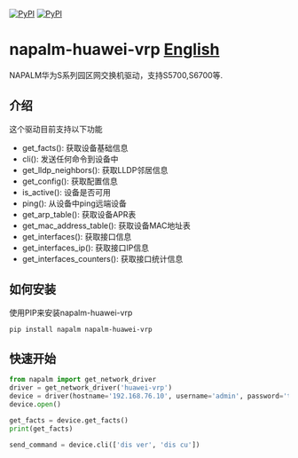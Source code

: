 [![PyPI](https://img.shields.io/pypi/v/napalm-huawei-vrp.svg)](https://pypi.python.org/pypi/napalm-huawei-vrp)
[![PyPI](https://img.shields.io/pypi/dm/napalm-huawei-vrp.svg)](https://pypi.python.org/pypi/napalm-huawei-vrp)

# napalm-huawei-vrp [English](README.md)

NAPALM华为S系列园区网交换机驱动，支持S5700,S6700等.


## 介绍

这个驱动目前支持以下功能

* get_facts():  获取设备基础信息
* cli(): 发送任何命令到设备中
* get_lldp_neighbors(): 获取LLDP邻居信息
* get_config(): 获取配置信息
* is_active(): 设备是否可用
* ping(): 从设备中ping远端设备
* get_arp_table(): 获取设备APR表
* get_mac_address_table(): 获取设备MAC地址表
* get_interfaces(): 获取接口信息
* get_interfaces_ip(): 获取接口IP信息
* get_interfaces_counters(): 获取接口统计信息

## 如何安装

使用PIP来安装napalm-huawei-vrp

`pip install napalm napalm-huawei-vrp`

## 快速开始

```python
from napalm import get_network_driver
driver = get_network_driver('huawei-vrp')
device = driver(hostname='192.168.76.10', username='admin', password='this_is_not_a_secure_password')
device.open()

get_facts = device.get_facts()
print(get_facts)

send_command = device.cli(['dis ver', 'dis cu'])
```